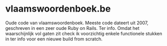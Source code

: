 # vlaamswoordenboek.be

Oude code van vlaamswoordenboek. Meeste code dateert uit 2007, geschreven in een zeer oude Ruby on Rails. Ter info. Omdat het waarschijnlijk vol gaten zit check ik voorzichtig enkele functionele stukken in ter info voor een nieuwe build from scratch.
